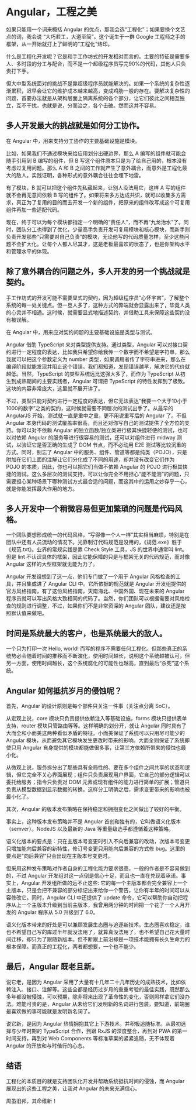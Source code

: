 # Angular，工程之美

如果只能用一个词来概括 Angular 的优点，那我会选“工程化”；如果要换个文艺点的词，我会说 “大巧若工，大道至简”。这个诞生于一群 Google 工程师之手的框架，从一开始就打上了鲜明的“工程化”烙印。

什么是工程化开发呢？它是和手工作坊式的开发相对而言的。主要的特征是需要多人、多时段的分工与配合，而不是一个超级程序员写完90%的代码，其他人只负责打下手。

但大中型系统面对的挑战不是靠超级程序员就能解决的。如果一个系统的复杂性逐渐累积，迟早会让它的维护成本越来越高，变成鸡肋一般的存在。要解决复杂性的问题，首要办法就是从架构层面上隔离系统的各个部分，让它们彼此之间相互独立，互不干扰，也就是说，分而治之，各个击破。然而这并不容易。

## 多人开发最大的挑战就是如何分工协作。

在 Angular 中，用来支持分工协作的主要基础设施是模块。

比如，如果我们不通过模块来给应用划分出硬边界，那么 A 编写的组件就可能会随手引用到 B 编写的组件，但 B 写这个组件原本只是为了给自己用的，根本没有考虑过复用问题。那么 A 和 B 之间的工作就产生了意外耦合，而意外是工程化最大的敌人。实践证明，各种形式的意外耦合往往会埋下地雷。

有了模块，B 就可以把这个组件先私藏起来，让别人没法用它，这样 A 写的组件就不会再无意间依赖 B 写的组件了。如果将来多方达成共识，就可以收集多方需求，真正为了复用的目的而去开发一个新的组件，把原来的组件改写成这个可复用组件再加一些适配代码。

现在，终于可以为每个模块都指定一个明确的“责任人”，而不再“九龙治水”了。同时，团队分工也得到了优化，少量高手负责开发可复用模块和核心模块，而新手则负责开发那些“只需要对自己负责”的模块，无论他写的代码质量怎样，至少这些问题不会扩大化。让每个人都人尽其才，这是老板最喜欢的状态了，也是你架构水平和管理水平的体现。

## 除了意外耦合的问题之外，多人开发的另一个挑战就是契约。

手工作坊式的开发可能不需要显式的契约，因为超级程序员“心怀宇宙”，了解整个系统的每一处关键点。但一旦人多了，这种方式的弊端就会显露出来了，毕竟人类的心灵并不相通。这时候，就需要显式地描述契约，并借助工具来保障这些契约没有被误解。

在 Angular 中，用来应对契约问题的主要基础设施是类型与测试。

Angular 借助 TypeScript 来对类型提供支持。通过类型，Angular 可以对接口契约进行一定程度的表达，比如我只希望你给我传一个数字而不希望是字符串，那么我就可以把这个参数定义为 number 类型，如果调用者传了字符串进来，那么在编译阶段就能发现并阻止这个错误。我们都知道，发现错误越早，解决它的代价就越低。当然，TypeScript 的类型系统远比这强大多了，而作为 TypeScript 从初生到成熟期间的主要实践者，Angular 可谓把 TypeScript 的特性发挥到了极致。这块的内容非常庞大，这里就不展开讲了。

不过，类型只能对契约进行一定程度的表达，但它无法表达“我要一个大于10小于1000的数字”之类的契约，这时候就需要不同层次的测试出手了。从最早的 AngularJS 开始，测试就一直是重中之重，更不用说重写后的 Angular 了。不但 Angular 本身代码的测试覆盖率很高，而且还对你写自己的测试提供了全方位的支持。你可以对不依赖 Angular 的独立函数/独立类进行极其快捷轻便的测试，也可以对依赖 Angular 的服务等进行很容易的测试，还可以对组件进行 midway 测试，以验证它是否正确的生成了 DOM 节点，而不必动用 E2E 测试等比较沉重的方式。同时，别忘了 Angular 中的服务、组件、管道等都是纯类（POJO），只是附加在它们上面的注解让它们分化成了不同的用途，却并没有改变它们作为 POJO 的本质，因此，你也可以把它们当做不依赖 Angular 的 POJO 进行极其快捷的测试。这么多层次的测试支持，可以让你完全不用担心“能不能测”的问题，只需要担心某种场景下哪种测试方式最合适的问题，而这其中的运用之妙存乎一心，就是你能发挥最大作用的地方。

## 多人开发中一个稍微容易但更加繁琐的问题是代码风格。

一个团队要想形成统一的代码风格，“写得像一个人一样”其实相当麻烦，特别是在团队中还有人员流动的情况下。光靠制订代码规范是没用的，《规范.exe》胜于《规范.txt》。业界的常规实践是靠 Check Style 工具，JS 的世界中通常叫 lint。但是 lint 不认识具体的框架，因此它能保障的只是与框架无关的代码规范，而对像 Angular 这样的大型框架就无能为力了。

Angular 开发组想到了这一点，他们专门做了一个用于 Angular 风格检查的工具，并且集成进了 Angular CLI 中。它所依据的规范就是 Angular 开发组提供的官方风格指南，有了这份风格指南，天南海北、中国外国、现在未来的 Angular 程序员就可以写出风格大致相同的代码了。当然，你们团队可以根据需要对风格检查的规则进行调整，不过，如果你们不是非常资深的 Angular 团队，建议还是按照默认值来做吧。

## 时间是系统最大的客户，也是系统最大的敌人。

一个只为打印一次 Hello, world! 而写的程序不需要任何工程化。但那些真正的系统势必会随着时间的推移而不断演化，使用时间越长，说明这个系统越被认可，但另一方面，使用时间越长，这个系统腐化的可能性也越高，直到最后“杀死”这个系统。

## Angular 如何抵抗岁月的侵蚀呢？

首先，Angular 的设计原则是每个部件只关注一件事（关注点分离 SoC）。

从宏观上说，core 模块只负责提供依赖注入等基础设施，forms 模块只提供表单支持，router 模块只管路由等等。这样明确的划分开，就让 Angular 同时具有了大而全和小而美这两种看似矛盾的特征。小而美保证了系统可以只用尽可能少的 Angular 模块，从而避免其它模块发生更改时带来的影响。大而全则保证了系统即使只用 Angular 自身提供的模块都能做很多事，让第三方依赖所带来的侵蚀也最小化。

从微观上说，服务拆分出了那些具有全局性的、要在多个组件之间共享的状态和逻辑，但它完全不关心界面展现；组件只负责展现用户界面，它自己的部分逻辑可以委托给服务；指令只负责对 DOM 元素或现有组件的能力进行简单的扩展；管道只负责从模型数据到显示数据的转换。这样分工明确之后，需求变更带来的影响也被最小化了。

其次，Angular 的版本发布策略在保持稳定和拥抱变化之间做出了较好的平衡。

事实上，这种版本发布策略并不是 Angular 首创和独有的，它叫做语义化版本（semver）。NodeJS 以及最新的 Java 等重量级选手都遵循着这种策略。

语义化版本的要点是：只在主版本号变更时引入不向后兼容的改动，次版本号变更只增加能向后兼容的新特性，修订号变更只用能向后兼容的方式修 bug。这里的要点是“向后兼容”只会出现在主版本号变更时。

但采用这种发布策略对作者自身的工程化能力要求很高，一般的作者是不容易做到的，不过 Angular 开发组对这一点倒是信心十足，而且也一直在兑现着承诺。事实上，Angular 开发组所做的远不止这些: 它的每一个主版本都会完全兼容上一个主版本，只是会把不兼容的部分标记出来给你一个警告，让你有半年的时间可以从容修改它。同时，Angular CLI 中还提供了 update 命令，它可以帮助你自动把程序从上一个主版本升级到当前主版本，我曾用两分钟的时间把一个花了一个人月开发的 Angular 程序从 5.0 升级到了 6.0。

语义化版本带来的好处是可以兼顾发展生态圈与追逐新技术。生态圈喜欢稳定，谁也不希望自己写的库过半年就没法用了，就算真没法用了，也不希望自己花大量时间迁移，却只为了跟随新版本。但不断跟上前沿却是一项技术能拥有长久生命力的根本保障。而真正的工程化，两者都想要，一个也不能少。

## 最后，Angular 既老且新。

说它老，是因为 Angular 采用了大量有十几年二十几年历史的成熟技术，比如依赖注入、接口、注解等。这些全都是经历过岁月的重重考验的最佳实践，既然那么多年都没被侵蚀，可以预期，除非将来出现了革命性的变化，否则照样拿它们没办法。难能可贵的是，Angular 从未给它们发明新的名词进行包装，要知道，前端圈最喜欢做的事可能就是发明新名词了。

说它新，是因为 Angular 热情拥抱其它上下游技术，并积极追随标准。从最初选择与少年时期的 TypeScript 合作，到跟 RxJS 的深度整合，再到对 PWA 的第一时间支持，再到对 Web Components 等标准草案的紧紧追随，无不体现着 Angular 的开放和与时偕行的心态。

## 结语

工程化的本质目的就是支持团队化开发并帮助系统抵抗时间的侵蚀，而 Angular 展现出的这些工程之美，让我对 Angular 的未来充满信心。

周虽旧邦，其命维新！
